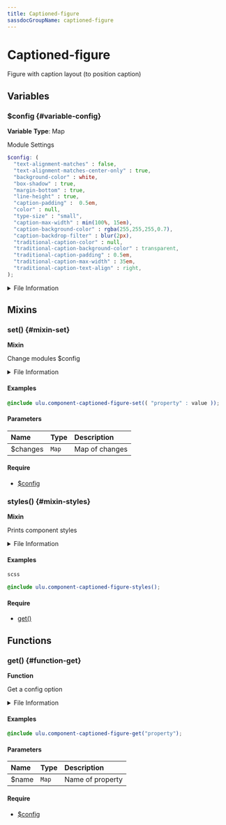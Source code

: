 ```yaml
---
title: Captioned-figure
sassdocGroupName: captioned-figure
---
```



# Captioned-figure

<div class="type-large">

Figure with caption layout (to position caption)

</div>



## Variables




<div class="sassdoc-item-header">

###  $config {#variable-config}

  <div class="sassdoc-item-header__labels">
    <span class="tag tag--primary"><strong>Variable</strong></span> <span class="tag"><strong>Type</strong>: Map</span>
  </div>

</div>

  

Module Settings
    
    

``` scss
$config: (
  "text-alignment-matches" : false,
  "text-alignment-matches-center-only" : true,
  "background-color" : white,
  "box-shadow" : true,
  "margin-bottom" : true,
  "line-height" : true,
  "caption-padding" :  0.5em,
  "color" : null,
  "type-size" : "small",
  "caption-max-width" : min(100%, 15em),
  "caption-background-color" : rgba(255,255,255,0.7),
  "caption-backdrop-filter" : blur(2px),
  "traditional-caption-color" : null,
  "traditional-caption-background-color" : transparent,
  "traditional-caption-padding" : 0.5em,
  "traditional-caption-max-width" : 35em,
  "traditional-caption-text-align" : right,
);
```
  


<details>
  <summary>File Information</summary>
  
- **File:** _captioned-figure.scss
- **Group:** captioned-figure
- **Type:** variable
- **Lines (comments):** 30-31
- **Lines (code):** 33-51

</details>

    
  

## Mixins




<div class="sassdoc-item-header">

###  set() {#mixin-set}

  <div class="sassdoc-item-header__labels">
    <span class="tag tag--primary"><strong>Mixin</strong></span>
  </div>

</div>

  

Change modules $config
    
    


<details>
  <summary>File Information</summary>
  
- **File:** _captioned-figure.scss
- **Group:** captioned-figure
- **Type:** mixin
- **Lines (comments):** 53-56
- **Lines (code):** 58-60

</details>

    

#### Examples

      


``` scss
@include ulu.component-captioned-figure-set(( "property" : value ));
```
  

      

#### Parameters


|Name|Type|Description|
|:--|:--|:--|
|$changes|`Map`|Map of changes|

    

#### Require

- [$config](/sass/components/accordion/#variable-config)
  


<div class="sassdoc-item-header">

###  styles() {#mixin-styles}

  <div class="sassdoc-item-header__labels">
    <span class="tag tag--primary"><strong>Mixin</strong></span>
  </div>

</div>

  

Prints component styles
    
    


<details>
  <summary>File Information</summary>
  
- **File:** _captioned-figure.scss
- **Group:** captioned-figure
- **Type:** mixin
- **Lines (comments):** 72-75
- **Lines (code):** 77-173

</details>

    

#### Examples

      


``` scss
scss
```
  

      

      


``` scss
@include ulu.component-captioned-figure-styles();
```
  



      

#### Require

- [get()](/sass/components/accordion/#function-get)
  
  

## Functions




<div class="sassdoc-item-header">

###  get() {#function-get}

  <div class="sassdoc-item-header__labels">
    <span class="tag tag--primary"><strong>Function</strong></span>
  </div>

</div>

  

Get a config option
    
    


<details>
  <summary>File Information</summary>
  
- **File:** _captioned-figure.scss
- **Group:** captioned-figure
- **Type:** function
- **Lines (comments):** 62-65
- **Lines (code):** 67-70

</details>

    

#### Examples

      


``` scss
@include ulu.component-captioned-figure-get("property");
```
  

      

#### Parameters


|Name|Type|Description|
|:--|:--|:--|
|$name|`Map`|Name of property|

    

#### Require

- [$config](/sass/components/accordion/#variable-config)
  
  
  